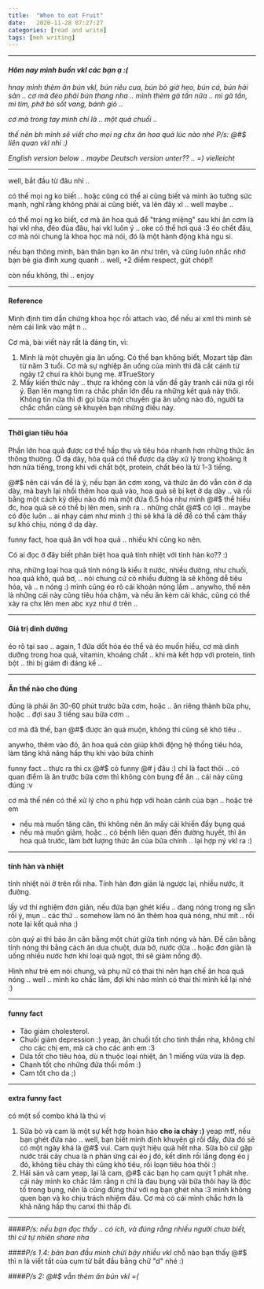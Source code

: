 ```yaml
---
title:  "When to eat Fruit"
date:   2020-11-28 07:27:27
categories: [read and write]
tags: [meh writing]
---
```

-------
#### ***Hôm nay mình buồn vkl các bạn ạ :(***
*hnay mình thèm ăn bún vkl, bún riêu cua, bún bò giờ heo, bún cá, bún hải sản .. cơ mà đéo phải bún thang nha .. mình thèm gà tần nữa .. mì gà tần, mì tim, phở bò sốt vang, bánh giò ..*

*cơ mà trong tay mình chỉ là .. một quả chuối ..*

*thế nên bh mình sẽ viết cho mọi ng chx ăn hoa quả lúc nào nhé*
*P/s: @#$ liên quan vkl nhỉ :)*

*English version below .. maybe*
*Deutsch version unter?? .. =) vielleicht*

-------
well, bắt đầu từ đâu nhỉ ..

có thể mọi ng ko biết .. hoặc cũng có thể ai cũng biết và mình ảo tưởng sức mạnh, nghĩ rằng không phải ai cũng biết, và lên đây xl .. well maybe ..

có thể mọi ng ko biết, cơ mà ăn hoa quả để "tráng miệng" sau khi ăn cơm là hại vkl nha, đéo đùa đâu, hại vkl luôn ý .. oke có thể hơi quá :3 éo chết đâu, cơ mà nói chung là khoa học mà nói, đó là một hành động khá ngu si.

nếu bạn thông minh, bản thân bạn ko ăn như trên, và cũng luôn nhắc nhở bạn bè gia đình xung quanh .. well, +2 điểm respect, gút chóp!!

còn nếu không, thì .. enjoy

-------
#### **Reference**
Mình định tìm dẫn chứng khoa học rồi attach vào, để nếu ai xml thì mình sẽ ném cái link vào mặt n ..

Cơ mà, bài viết này rất là đáng tin, vì:
1. Mình là một chuyên gia ăn uống.
Có thể bạn không biết, Mozart tập đàn từ năm 3 tuổi. Cơ mà sự nghiệp ăn uống của mình thì đã cất cánh từ ngày t2 chui ra khỏi bụng mẹ. #TrueStory
2. Mấy kiến thức này .. thực ra không còn là vấn đề gây tranh cãi nữa gì rồi ý. Bạn lên mạng tìm ra chắc phần lớn đều ra những kết quả này thôi. Không tin nữa thì đi gọi bừa một chuyên gia ăn uống nào đó, người ta chắc chắn cũng sẽ khuyên bạn những điều này.

-------
#### **Thời gian tiêu hóa**
Phần lớn hoa quả được cơ thể hấp thụ và tiêu hóa nhanh hơn những thức ăn thông thường. Ở dạ dày, hóa quả có thể được dạ dày xử lý trong khoảng ít hơn nửa tiếng, trong khi với chất bột, protein, chất béo là từ 1-3 tiếng.

@#$ nên cái vấn đề là ý, nếu bạn ăn cơm xong, và thức ăn đó vẫn còn ở dạ dày, mà bayh lại nhồi thêm hoa quả vào, hoa quả sẽ bị kẹt ở dạ dày .. và rồi bằng một cách kỳ diệu nào đó mà một đứa 6.5 hóa như mình @#$ thể hiểu đc, hoa quả sẽ có thể bị lên men, sinh ra .. những chất @#$ có lợi .. maybe có độc luôn .. ai nhạy cảm như mình :) thì sẽ khá là dễ để có thể cảm thấy sự khó chịu, nóng ở dạ dày.

funny fact, hoa quả ăn với hoa quả .. nhiều khi cũng ko nên.

Có ai đọc ở đây biết phân biệt hoa quả tính nhiệt với tính hàn ko?? :)

nha, những loại hoa quả tính nóng là kiểu ít nước, nhiều đường, như chuối, hoa quả khô, quả bơ, .. nói chung cứ có nhiều đường là sẽ không dễ tiêu hóa, và .. n nóng :) mình cũng éo rõ cái khoản nóng lắm .. anywho, thế nên là những cái này cũng tiêu hóa chậm, và nếu ăn kèm cái khác, cũng có thể xảy ra chx lên men abc xyz như ở trên ..

-------
#### **Giá trị dinh dưỡng**
éo rõ tại sao .. again, 1 đứa dốt hóa éo thể và éo muốn hiểu, cơ mà dinh dưỡng trong hoa quả, vitamin, khoáng chất .. khi mà kết hợp với protein, tinh bột .. thì bị giảm đi đáng kể ..

-------
#### **Ăn thế nào cho đúng**
đúng là phải ăn  30-60 phút trước bữa cơm, hoặc .. ăn riêng thành bữa phụ, hoặc .. đợi sau 3 tiếng sau bữa cơm ..

cơ mà đã thế, bạn @#$ được ăn quá muộn, không thì cũng sẽ khó tiêu ..

anywho, thêm vào đó, ăn hoa quả còn giúp khởi động hệ thống tiêu hóa, làm tăng khả năng hấp thụ khi vào bữa chính

funny fact .. thực ra thì cx @#$ có funny @# j đâu :) chỉ là fact thôi .. có quan điểm là ăn trước bữa cơm thì không còn bụng để ăn .. cái này cũng đúng :v

cơ mà thế nên có thể xử lý cho n phù hợp với hoàn cảnh của bạn .. hoặc trẻ em
- nếu mà muốn tăng cân, thì không nên ăn mấy cái khiến đầy bụng quá
- nếu mà muốn giảm, hoặc .. có bệnh liên quan đến đường huyết, thì ăn hoa quả trước, làm bớt lượng thức ăn của bữa chính .. lại hợp ný vkl ra :)

-------
#### **tính hàn và nhiệt**
tính nhiệt nói ở trên rồi nha. Tính hàn đơn giản là ngược lại, nhiều nước, ít đường.

lấy vd thí nghiệm đơn giản, nếu đứa bạn ghét kiểu .. đang nóng trong ng sẵn rồi ý, mụn .. các thứ .. somehow làm nó ăn thêm hoa quả nóng, như mít .. rồi note lại kết quả nha :)

còn quý ai thì bảo ăn cân bằng một chút giữa tính nóng và hàn. Để cân bằng tính nóng thì bằng cách ăn dưa chuột, dưa bở, nước dừa .. hoặc đơn giản là uống nhiều nước hơn khi loại quả ngọt, thì sẽ giảm nồng độ.

Hình như trẻ em nói chung, và phụ nữ có thai thì nên hạn chế ăn hoa quả nóng .. well .. mình ko chắc lắm, đợi khi nào mình có thai thì mình kể lại nhé :)

-------
#### **funny fact**
- Táo giảm cholesterol.
- Chuối giảm depression :) yeap, ăn chuối tốt cho tinh thần nha, không chỉ cho các chị em, mà cả cho các anh em :3
- Dứa tốt cho tiêu hóa, dù n thuộc loại nhiệt, ăn 1 miếng vừa vừa là đẹp.
- Chanh tốt cho những đứa thối mồm :)
- Cam tốt cho da ;)

-------
#### **extra funny fact**
có một số combo khá là thú vị
1. Sữa bò và cam là một sự kết hợp hoàn hảo
**cho ỉa chảy :)**
yeap mtf, nếu bạn ghét đứa nào .. well, bạn biết mình định khuyên gì rồi đấy, đứa đó sẽ có một ngày khá là @#$ vui. Cam quýt hiệu quả hết nha. Sữa bò cứ gặp nước trái cây chua là n phản ứng cái éo j đó, kết dính rồi lắng đọng éo j đó, không tiêu chảy thì cũng khó tiêu, rối loạn tiêu hóa thôi :)
2. Hải sản và cam
yeap, lại là cam, @#$ các bạn họ cam quýt 1 phát nhẹ.
cái này mình ko chắc lắm rằng n chỉ là đau bụng vài bữa thôi hay là độc tố trong bụng, nên là cũng đừng thử với ng bạn ghét nha :3 mình không quen bạn và ko chịu trách nhiệm đâu. Cơ mà có cái mình chắc hơn là khả năng hấp thụ canxi thì thấp đi.

-------

####*P/s: nếu bạn đọc thấy .. có ích, và đúng rằng nhiều người chưa biết, thì cứ tự nhiên share nha*

####*P/s 1.4: bản ban đầu mình chửi bậy nhiều vkl*
chỗ nào bạn thấy @#$ thì n là viết tắt của cụm từ bắt đầu bằng chữ "d" nhé :)

####*P/s 2: @#$ vẫn thèm ăn bún vkl =(*
